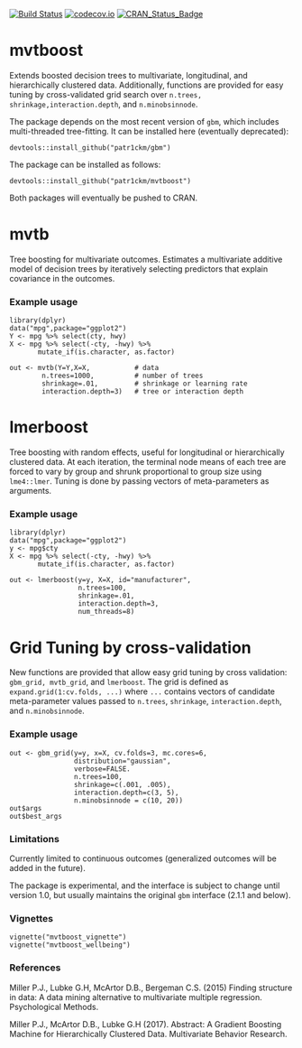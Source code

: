 [![Build Status](https://travis-ci.org/patr1ckm/mvtboost.svg?branch=master)](https://travis-ci.org/patr1ckm/mvtboost)
[![codecov.io](https://codecov.io/github/patr1ckm/mvtboost/coverage.svg?branch=master)](https://codecov.io/github/patr1ckm/mvtboost?branch=master)
[![CRAN_Status_Badge](http://www.r-pkg.org/badges/version/mvtboost)](http://cran.r-project.org/package=mvtboost)

# mvtboost

Extends boosted decision trees to multivariate, longitudinal, and hierarchically 
clustered data. Additionally, functions are provided for easy tuning by cross-validated grid search over `n.trees, shrinkage,interaction.depth`, and `n.minobsinnode`.

The package depends on the most recent version of `gbm`, which includes multi-threaded tree-fitting. It can be installed here (eventually deprecated):

    devtools::install_github("patr1ckm/gbm")
    
The package can be installed as follows:

    devtools::install_github("patr1ckm/mvtboost")

Both packages will eventually be pushed to CRAN. 

# mvtb
Tree boosting for multivariate outcomes. Estimates a multivariate additive model of decision trees by iteratively selecting predictors that explain covariance in the outcomes. 

### Example usage

    library(dplyr)
    data("mpg",package="ggplot2")
    Y <- mpg %>% select(cty, hwy) 
    X <- mpg %>% select(-cty, -hwy) %>% 
           mutate_if(is.character, as.factor)

    out <- mvtb(Y=Y,X=X,           # data
            n.trees=1000,          # number of trees
            shrinkage=.01,         # shrinkage or learning rate
            interaction.depth=3)   # tree or interaction depth
    
    
# lmerboost

Tree boosting with random effects, useful for longitudinal or hierarchically clustered data. At
each iteration, the terminal node means of each tree are forced to vary by group and shrunk
proportional to group size using `lme4::lmer`. Tuning is done by passing vectors
of meta-parameters as arguments.

### Example usage

    library(dplyr)
    data("mpg",package="ggplot2")
    y <- mpg$cty
    X <- mpg %>% select(-cty, -hwy) %>% 
           mutate_if(is.character, as.factor)
    
    out <- lmerboost(y=y, X=X, id="manufacturer", 
                     n.trees=100,
                     shrinkage=.01, 
                     interaction.depth=3,
                     num_threads=8)
                     
# Grid Tuning by cross-validation

New functions are provided that allow easy grid tuning by cross validation: `gbm_grid, mvtb_grid`, and `lmerboost`. The grid is defined as `expand.grid(1:cv.folds, ...)` where `...` contains vectors of 
candidate meta-parameter values passed to `n.trees`, `shrinkage`, `interaction.depth`, and `n.minobsinnode`.

### Example usage

    out <- gbm_grid(y=y, x=X, cv.folds=3, mc.cores=6,
                    distribution="gaussian",
                    verbose=FALSE.
                    n.trees=100,
                    shrinkage=c(.001, .005),
                    interaction.depth=c(3, 5),
                    n.minobsinnode = c(10, 20))
    out$args
    out$best_args
    
### Limitations

Currently limited to continuous outcomes (generalized outcomes will be added in the future).

The package is experimental, and the interface is subject to change until version
1.0, but usually maintains the original `gbm` interface (2.1.1 and below). 

                  
### Vignettes

    vignette("mvtboost_vignette")
    vignette("mvtboost_wellbeing")
    
    
### References

Miller P.J., Lubke G.H, McArtor D.B., Bergeman C.S. (2015) Finding structure in data: A data mining alternative to multivariate multiple regression. Psychological Methods.

Miller P.J., McArtor D.B., Lubke G.H (2017). Abstract: A Gradient Boosting Machine for Hierarchically 
Clustered Data. Multivariate Behavior Research.
